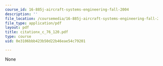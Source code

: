 ```yaml
---
course_id: 16-885j-aircraft-systems-engineering-fall-2004
description: ''
file_location: /coursemedia/16-885j-aircraft-systems-engineering-fall-2004/0e3106bbb423b50d22b46eae54c79201_citationx_c_76_120.pdf
file_type: application/pdf
layout: pdf
title: citationx_c_76_120.pdf
type: course
uid: 0e3106bbb423b50d22b46eae54c79201

---
```

None